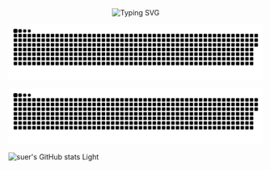 <div align="center">
  <img src="https://readme-typing-svg.demolab.com?font=Fira+Code&pause=1000&color=024EF7&width=435&lines=Hi there 👋&center=true&size=27" alt="Typing SVG" />
</div>

![GitHub Game of Life Light](https://raw.githubusercontent.com/xineur/xineur/output/github-contribution-grid-snake.svg#gh-light-mode-only)

![GitHub Game of Life Dark](https://raw.githubusercontent.com/xineur/xineur/output/github-contribution-grid-snake-dark.svg?palette=github-dark#gh-dark-mode-only)

![suer's GitHub stats Light](https://github-readme-stats.vercel.app/api?username=xineur&show_icons=true&theme=solarized-light#gh-light-mode-only)
